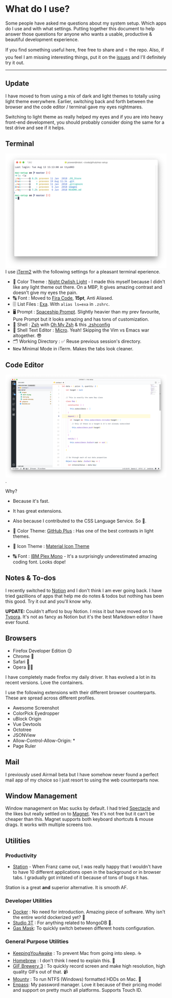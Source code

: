 # What do I use?

Some people have asked me questions about my system setup. Which apps do I use and with what settings. Putting together this document to help answer those questions for anyone who wants a usable, productive & beautiful development experience.

If you find something useful here, free free to share and ⭐️ the repo. Also, if you feel I am missing interesting things, put it on the [issues](https://github.com/praveenpuglia/uses/issues) and I'll definitely try it out.

---

## Update

I have moved to from using a mix of dark and light themes to totally using light theme everywhere. Earlier, switching back and forth between the browser and the code editor / terminal gave my eyes nightmares.

Switching to light theme as really helped my eyes and if you are into heavy front-end development, you should probably consider doing the same for a test drive and see if it helps.

## Terminal

![Terminal Setup](./images/iterm-v2.png)
I use [iTerm2](https://www.iterm2.com/) with the following settings for a pleasant terminal eperience.

- 🎨 Color Theme : [Night Owlish Light](https://github.com/praveenpuglia/night-owlish-theme) - I made this myself because I didn't like any light theme out there. On a MBP, It gives amazing contrast and doesn't give my eyes the pain.
- 🔠 Font : Moved to [Fira Code](https://github.com/tonsky/FiraCode), **15pt**, Anti Aliased.
- 🗄 List Files : [Exa](https://github.com/ogham/exa). With `alias ls=exa` in `.zshrc`.
- 🖥 Prompt : [Spaceship Prompt](https://github.com/denysdovhan/spaceship-prompt). Slightly heavier than my prev favourite, Pure Prompt but it looks amazing and has tons of customization.
- 🐚 Shell : [Zsh](http://www.zsh.org/) with [Oh My Zsh](https://github.com/robbyrussell/oh-my-zsh) & this [.zshconfig](https://github.com/praveenpuglia/dotfiles/blob/master/.zshrc)
- 📝 Shell Text Editor : [Micro](https://github.com/zyedidia/micro). Yeah! Skipping the Vim vs Emacs war altogether. 😎
- 🗂 Working Directory : ✅ Reuse previous session's directory.
- <kbd>New</kbd> Minimal Mode in iTerm. Makes the tabs look cleaner.

## Code Editor

![Visual Studio Code](images/vscode-v2.png).

Why?

- Because it's fast.
- It has great extensions.
- Also because I contributed to the CSS Language Service. So 🤟.

- 🎨 Color Theme: [GitHub Plus](https://marketplace.visualstudio.com/items?itemName=thenikso.github-plus-theme) : Has one of the best contrasts in light themes.
- 💅 Icon Theme : [Material Icon Theme ](https://marketplace.visualstudio.com/items?itemName=PKief.material-icon-theme)
- 🔠 Font : [IBM Plex Mono](https://fonts.google.com/specimen/IBM+Plex+Mono) - It's a surprisingly underestimated amazing coding font. Looks dope!

## Notes & To-dos

I recently switched to [Notion](https://www.notion.so/) and I don't think I am ever going back. I have tried gazillions of apps that help me do notes & todos but nothing has been this good. Try it out and you'll know why.

**UPDATE:** Couldn't afford to buy Notion. I miss it but have moved on to [Typora](https://typora.io/). It's not as fancy as Notion but it's the best Markdown editor I have ever found.

## Browsers

- Firefox Developer Edition 😌
- Chrome 🤩
- Safari 🙂
- Opera 🕵️‍♂️

I have completely made firefox my daily driver. It has evolved a lot in its recent versions. Love the containers.

I use the following extensions with their different browser counterparts. These are spread across different profiles.

- Awesome Screenshot
- ColorPick Eyedropper
- uBlock Origin
- Vue Devtools
- Octotree
- JSONView
- Allow-Control-Allow-Origin: \*
- Page Ruler

## Mail

I previously used Airmail beta but I have somehow never found a perfect mail app of my choice so I just resort to using the web counterparts now.

## Window Management

Window management on Mac sucks by default. I had tried [Spectacle](https://www.spectacleapp.com/) and the likes but really settled on to [Magnet](https://itunes.apple.com/in/app/magnet/id441258766?mt=12). Yes it's not free but it can't be cheaper than this. Magnet supports both keyboard shortcuts & mouse drags. It works with multiple screens too.

## Utilities

### Productivity

- [Station](https://getstation.com/) - When Franz came out, I was really happy that I wouldn't have to have 10 different applications open in the background or in browser tabs. I gradually got irritated of it because of tons of bugs it has.

Station is a great **and** superior alternative. It is smooth AF.

### Developer Utilities

- [Docker](https://www.docker.com/) : No need for introduction. Amazing piece of software. Why isn't the entire world dockerized yet? 🤔
- [Studio 3T](https://studio3t.com/) : For anything related to MongoDB 🍃.
- [Gas Mask](https://github.com/2ndalpha/gasmask): To quickly switch between different hosts configuration.

### General Purpose Utilities

- [KeepingYouAwake](https://github.com/newmarcel/KeepingYouAwake) : To prevent Mac from going into sleep. ☕️
- [Homebrew](https://brew.sh/) : I don't think I need to explain this. 🍻
- [GIF Brewery 3](http://gifbrewery.com/) : To quickly record screen and make high resolution, high quality GIFs out of that. 📹
- [Mounty](http://enjoygineering.com/mounty/) : To run NTFS (Windows) formatted HDDs on Mac. 💽
- [Enpass](https://www.enpass.io/): My password manager. Love it because of their pricing model and support on pretty much all platforms. Supports Touch ID.
